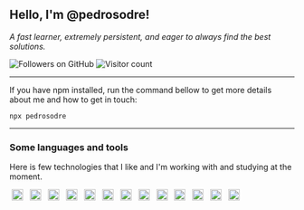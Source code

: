 <h2>Hello, I'm @pedrosodre!</h2>
<p>
    <em>A fast learner, extremely persistent, and eager to always find the best solutions.</em>
</p>

<div>
    <img src="https://img.shields.io/github/followers/pedrosodre" alt="Followers on GitHub">
    <img src="https://visitor-badge.glitch.me/badge?page_id=pedrosodre.pedrosodre" alt="Visitor count" />
</div>

<hr />

If you have npm installed, run the command bellow to get more details about me and how to get in touch:
```
npx pedrosodre
```

<hr />

<h3>Some languages and tools</h3>

<p>Here is few technologies that I like and I'm working with and studying at the moment.</p>

<div>
    <img height="20" src="https://cdn.worldvectorlogo.com/logos/typescript.svg" style="margin:0px 4px;" />
    <img height="20" src="https://cdn.worldvectorlogo.com/logos/javascript.svg" style="margin:0px 4px;" />
    <img height="20" src="https://cdn.worldvectorlogo.com/logos/nodejs-icon.svg" style="margin:0px 4px;" />
    <img height="20" src="https://cdn.worldvectorlogo.com/logos/nestjs.svg" style="margin:0px 4px;" />
    <img height="20" src="https://cdn.worldvectorlogo.com/logos/react.svg" style="margin:0px 4px;" />
    <img height="20" src="https://cdn.worldvectorlogo.com/logos/nextjs-3.svg" style="margin:0px 4px;" />
    <img height="20" src="https://cdn.worldvectorlogo.com/logos/amazon-web-services-2.svg" style="margin:0px 4px;" />
    <img height="20" src="https://cdn.worldvectorlogo.com/logos/nginx-1.svg" style="margin:0px 4px;" />
    <img height="20" src="https://cdn.worldvectorlogo.com/logos/mongodb.svg" style="margin:0px 4px;" />
    <img height="20" src="https://cdn.worldvectorlogo.com/logos/mysql.svg" style="margin:0px 4px;" />
    <img height="20" src="https://cdn.worldvectorlogo.com/logos/git-icon.svg" style="margin:0px 4px;" />
    <img height="20" src="https://cdn.worldvectorlogo.com/logos/elastic-elasticsearch.svg" style="margin:0px 4px;" />
    <img height="20" src="https://cdn.worldvectorlogo.com/logos/metabase.svg" style="margin:0px 4px;" />
</div>